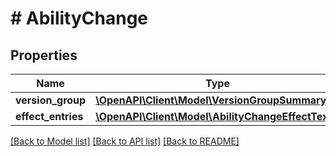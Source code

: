 # # AbilityChange

## Properties

Name | Type | Description | Notes
------------ | ------------- | ------------- | -------------
**version_group** | [**\OpenAPI\Client\Model\VersionGroupSummary**](VersionGroupSummary.md) |  |
**effect_entries** | [**\OpenAPI\Client\Model\AbilityChangeEffectText[]**](AbilityChangeEffectText.md) |  |

[[Back to Model list]](../../README.md#models) [[Back to API list]](../../README.md#endpoints) [[Back to README]](../../README.md)
